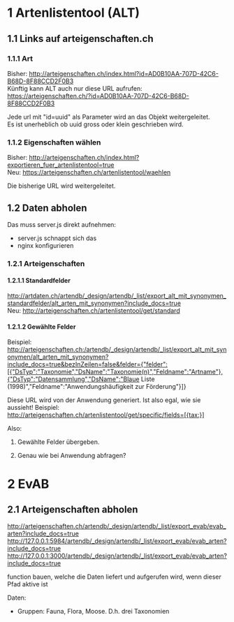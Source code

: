 # 1 Artenlistentool (ALT)

## 1.1 Links auf arteigenschaften.ch

### 1.1.1 Art

Bisher: http://arteigenschaften.ch/index.html?id=AD0B10AA-707D-42C6-B68D-8F88CCD2F0B3<br/>
Künftig kann ALT auch nur diese URL aufrufen: https://arteigenschaften.ch/?id=AD0B10AA-707D-42C6-B68D-8F88CCD2F0B3

Jede url mit "id=uuid" als Parameter wird an das Objekt weitergeleitet.<br/>
Es ist unerheblich ob uuid gross oder klein geschrieben wird.

### 1.1.2 Eigenschaften wählen

Bisher: http://arteigenschaften.ch/index.html?exportieren_fuer_artenlistentool=true<br/>
Neu: https://arteigenschaften.ch/artenlistentool/waehlen

Die bisherige URL wird weitergeleitet.

## 1.2 Daten abholen

Das muss server.js direkt aufnehmen:

- server.js schnappt sich das
- nginx konfigurieren

### 1.2.1 Arteigenschaften

#### 1.2.1.1 Standardfelder

http://artdaten.ch/artendb/_design/artendb/_list/export_alt_mit_synonymen_standardfelder/alt_arten_mit_synonymen?include_docs=true<br/>
Neu: http://arteigenschaften.ch/artenlistentool/get/standard

#### 1.2.1.2 Gewählte Felder

Beispiel:<br/>
http://arteigenschaften.ch:/artendb/_design/artendb/_list/export_alt_mit_synonymen/alt_arten_mit_synonymen?include_docs=true&bezInZeilen=false&felder={"felder":[{"DsTyp":"Taxonomie","DsName":"Taxonomie(n)","Feldname":"Artname"},{"DsTyp":"Datensammlung","DsName":"Blaue Liste (1998)","Feldname":"Anwendungshäufigkeit zur Förderung"}]}

Diese URL wird von der Anwendung generiert. Ist also egal, wie sie aussieht! Beispiel:
http://arteigenschaften.ch/artenlistentool/get/specific/fields=[{tax:}]

Also:

1. Gewählte Felder übergeben.

2. Genau wie bei Anwendung abfragen?

# 2 EvAB
## 2.1 Arteigenschaften abholen

http://arteigenschaften.ch/artendb/_design/artendb/_list/export_evab/evab_arten?include_docs=true
http://127.0.0.1:5984/artendb/_design/artendb/_list/export_evab/evab_arten?include_docs=true
http://127.0.0.1:3000/artendb/_design/artendb/_list/export_evab/evab_arten?include_docs=true

function bauen, welche die Daten liefert
und aufgerufen wird, wenn dieser Pfad aktive ist

Daten:

- Gruppen: Fauna, Flora, Moose. D.h. drei Taxonomien
